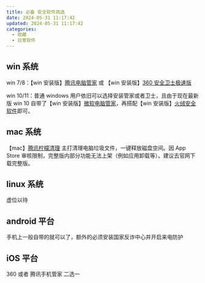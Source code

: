 ```yaml
---
title: 必备 安全软件挑选
date: 2024-05-31 11:17:42
updated: 2024-05-31 11:17:42
categories:
  - 收藏
  - 日常软件
---
```


## win 系统

win 7/8：【win 安装版】[腾讯电脑管家](https://guanjia.qq.com/) 或 【win 安装版】[360 安全卫士极速版](https://weishi.360.cn/)

win 10/11：普通 windows 用户依旧可以选择安装管家或者卫士，且由于现在最新版 win 10 自带了【win 安装版】[微软电脑管家](https://pcmanager.microsoft.com/zh-cn)，再搭配【win 安装版】[火绒安全软件](https://www.huorong.cn/)即可。

## mac 系统

【mac】[腾讯柠檬清理](https://lemon.qq.com/) 主打清理电脑垃圾文件，一键释放磁盘空间。因 App Store 审核限制，完整版内部分功能无法上架（例如应用卸载等）。建议去官网下载完整版。

## linux 系统

虚位以待

## android 平台

手机上一般自带的就可以了，额外的必须安装国家反诈中心并开启来电防护

## iOS 平台

360 或者 腾讯手机管家 二选一